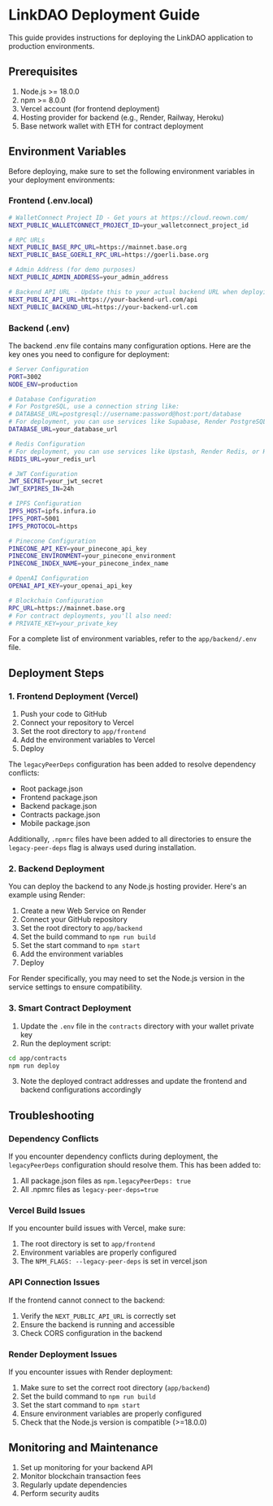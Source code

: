 # LinkDAO Deployment Guide

This guide provides instructions for deploying the LinkDAO application to production environments.

## Prerequisites

1. Node.js >= 18.0.0
2. npm >= 8.0.0
3. Vercel account (for frontend deployment)
4. Hosting provider for backend (e.g., Render, Railway, Heroku)
5. Base network wallet with ETH for contract deployment

## Environment Variables

Before deploying, make sure to set the following environment variables in your deployment environments:

### Frontend (.env.local)

```bash
# WalletConnect Project ID - Get yours at https://cloud.reown.com/
NEXT_PUBLIC_WALLETCONNECT_PROJECT_ID=your_walletconnect_project_id

# RPC URLs
NEXT_PUBLIC_BASE_RPC_URL=https://mainnet.base.org
NEXT_PUBLIC_BASE_GOERLI_RPC_URL=https://goerli.base.org

# Admin Address (for demo purposes)
NEXT_PUBLIC_ADMIN_ADDRESS=your_admin_address

# Backend API URL - Update this to your actual backend URL when deploying
NEXT_PUBLIC_API_URL=https://your-backend-url.com/api
NEXT_PUBLIC_BACKEND_URL=https://your-backend-url.com
```

### Backend (.env)

The backend .env file contains many configuration options. Here are the key ones you need to configure for deployment:

```bash
# Server Configuration
PORT=3002
NODE_ENV=production

# Database Configuration
# For PostgreSQL, use a connection string like:
# DATABASE_URL=postgresql://username:password@host:port/database
# For deployment, you can use services like Supabase, Render PostgreSQL, or Heroku Postgres
DATABASE_URL=your_database_url

# Redis Configuration
# For deployment, you can use services like Upstash, Render Redis, or Heroku Redis
REDIS_URL=your_redis_url

# JWT Configuration
JWT_SECRET=your_jwt_secret
JWT_EXPIRES_IN=24h

# IPFS Configuration
IPFS_HOST=ipfs.infura.io
IPFS_PORT=5001
IPFS_PROTOCOL=https

# Pinecone Configuration
PINECONE_API_KEY=your_pinecone_api_key
PINECONE_ENVIRONMENT=your_pinecone_environment
PINECONE_INDEX_NAME=your_pinecone_index_name

# OpenAI Configuration
OPENAI_API_KEY=your_openai_api_key

# Blockchain Configuration
RPC_URL=https://mainnet.base.org
# For contract deployments, you'll also need:
# PRIVATE_KEY=your_private_key
```

For a complete list of environment variables, refer to the `app/backend/.env` file.

## Deployment Steps

### 1. Frontend Deployment (Vercel)

1. Push your code to GitHub
2. Connect your repository to Vercel
3. Set the root directory to `app/frontend`
4. Add the environment variables to Vercel
5. Deploy

The `legacyPeerDeps` configuration has been added to resolve dependency conflicts:
- Root package.json
- Frontend package.json
- Backend package.json
- Contracts package.json
- Mobile package.json

Additionally, `.npmrc` files have been added to all directories to ensure the `legacy-peer-deps` flag is always used during installation.

### 2. Backend Deployment

You can deploy the backend to any Node.js hosting provider. Here's an example using Render:

1. Create a new Web Service on Render
2. Connect your GitHub repository
3. Set the root directory to `app/backend`
4. Set the build command to `npm run build`
5. Set the start command to `npm start`
6. Add the environment variables
7. Deploy

For Render specifically, you may need to set the Node.js version in the service settings to ensure compatibility.

### 3. Smart Contract Deployment

1. Update the `.env` file in the `contracts` directory with your wallet private key
2. Run the deployment script:

```bash
cd app/contracts
npm run deploy
```

3. Note the deployed contract addresses and update the frontend and backend configurations accordingly

## Troubleshooting

### Dependency Conflicts

If you encounter dependency conflicts during deployment, the `legacyPeerDeps` configuration should resolve them. This has been added to:
1. All package.json files as `npm.legacyPeerDeps: true`
2. All .npmrc files as `legacy-peer-deps=true`

### Vercel Build Issues

If you encounter build issues with Vercel, make sure:
1. The root directory is set to `app/frontend`
2. Environment variables are properly configured
3. The `NPM_FLAGS: --legacy-peer-deps` is set in vercel.json

### API Connection Issues

If the frontend cannot connect to the backend:
1. Verify the `NEXT_PUBLIC_API_URL` is correctly set
2. Ensure the backend is running and accessible
3. Check CORS configuration in the backend

### Render Deployment Issues

If you encounter issues with Render deployment:
1. Make sure to set the correct root directory (`app/backend`)
2. Set the build command to `npm run build`
3. Set the start command to `npm start`
4. Ensure environment variables are properly configured
5. Check that the Node.js version is compatible (>=18.0.0)

## Monitoring and Maintenance

1. Set up monitoring for your backend API
2. Monitor blockchain transaction fees
3. Regularly update dependencies
4. Perform security audits